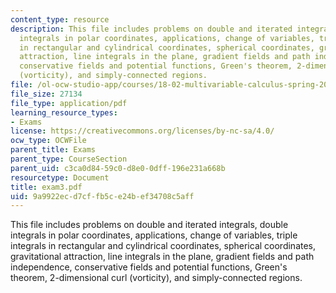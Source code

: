 ```yaml
---
content_type: resource
description: This file includes problems on double and iterated integrals, double
  integrals in polar coordinates, applications, change of variables, triple integrals
  in rectangular and cylindrical coordinates, spherical coordinates, gravitational
  attraction, line integrals in the plane, gradient fields and path independence,
  conservative fields and potential functions, Green's theorem, 2-dimensional curl
  (vorticity), and simply-connected regions.
file: /ol-ocw-studio-app/courses/18-02-multivariable-calculus-spring-2006/9a9922ecd7cffb5ce24bef34708c5aff_exam3.pdf
file_size: 27134
file_type: application/pdf
learning_resource_types:
- Exams
license: https://creativecommons.org/licenses/by-nc-sa/4.0/
ocw_type: OCWFile
parent_title: Exams
parent_type: CourseSection
parent_uid: c3ca0d84-59c0-d8e0-0dff-196e231a668b
resourcetype: Document
title: exam3.pdf
uid: 9a9922ec-d7cf-fb5c-e24b-ef34708c5aff
---
```

This file includes problems on double and iterated integrals, double integrals in polar coordinates, applications, change of variables, triple integrals in rectangular and cylindrical coordinates, spherical coordinates, gravitational attraction, line integrals in the plane, gradient fields and path independence, conservative fields and potential functions, Green's theorem, 2-dimensional curl (vorticity), and simply-connected regions.